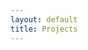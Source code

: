 ```yaml
---
layout: default
title: Projects
---
```

<!--
## Research Internship @ Autodesk AI and Robotics Lab
- CAD Informed Adaptive Robotic Assembly; Developed an Assembly Motion Planner Algorithm; Python plugin for Fusion 360
- Integrated a concave-concave mesh collision library (C++) with In-house Robotic Environment; Impacted three research projects
- Initiated a deep learning project on Representation Learning of Assembly Motion Plans; Developed a representation schema for Motion Plans; Trained a VAE on a synthetic dataset; Applications in Grasp Authoring, Qualitative Assessment of Motion Plans
- [5 minute Showcase Presentation]({{ "/assets/Showcase/index.html" | absolute_url }})

## Research Projects @ CAD Innovation and Engineering Lab
- ### Machine Learning
  - Representation Learning and Segmentation of mechanical motions; Trained motion classifiers for Type-Synthesis.
  - Developing Generative Models (Conditional GAN and VAE) for computational creativity and managing uncertainty.
  - Interactive ML Agent for Assisted Mechanism Design; Human Machine Collaboration; ML for conceptual machine design.
  - Working on deep RL model for Mechanical Design; Developed an OpenAI-gym Environment for Mechanism Design Task.
  - Developing a Machine Learning Driven Web-Based App for Synthesis of Mechanical Linkages; Deployed on Google Cloud Platform;  url: [http://motiongenpro.appspot.com/](http://motiongenpro.appspot.com/); [Tensorflow, React, Redux, MongoDB]

- ### Optimization
  - Developed Lagrange Optimization routine for four-bar linkage synthesis; Reduces constrained optimization into a polynomial system of equations.
  - Solved the system by groebner basis method; implemented using GIAC npm package on node.js server.
  - Lead Author of an award winning publication for solving practical synthesis problems (doi: 10.1115/1.4037801)

## Paper Implementations and Course Projects
- ### Deep Reinforcement Learning for Continuous Control Tasks
   ([https://github.com/deshpandeshrinath/deepDGP](https://github.com/deshpandeshrinath/deepDGP))
  - Implemented Deep DPG algorithm to learn continuous control policies
  - Compatible with all OpenAI-Gym environments.
  - Implemented Hindsight Experience Replay for learning goal-oriented tasks with sparse binary rewards.
  - [Demo1](https://www.youtube.com/watch?v=C5tIEuEycJY), [Demo2](https://www.youtube.com/watch?v=qU8Nd9lyxlw), [Medium Blog](https://medium.com/@deshpandeshrinath/how-to-train-your-cheetah-with-deep-reinforcement-learning-14855518f916)

- ### End-to-End Monocular Visual Odometry by Deep Learning
  ([https://github.com/sladebot/deepvo](https://github.com/sladebot/deepvo))
  - Built a deep Recurrent Convolutional Neural Network for pose estimation of a car
  - CNN was derived from pretrained FlowNet2.0
  - Trained and tested on KITTI visual odometry dataset (grayscale)
  - Supported by [Human Interaction Lab](http://hi.cs.stonybrook.edu/), Stony Brook.
  - [Demo]({{ "/assets/deepvo.gif" | absolute_url }})

- ### Computing Consensus Trajectory
  - Developed an algorithm to find valid representative trajectory among n time stamped trajectories; works for any dimensional space.
  - Algorithm builds a weighted DAG on input; designed heuristics for assigning weights.
  - Consensus Trajectory is the dijkstra's shortest path on DAG.

- ### Motion Planning and Optimal Control of a Car in Drifting Conditions
  - Designed Extended Kalman Filter for Observer; Modeled governing dynamics; Used empirical tire friction model for drift simulations.
  - Computed shortest path using Dynamic Programming. Obtained Optimal Control via Direct Collocation; Implemented in MATLAB using optimal control solver [GPOPS II](http://www.gpops2.com).
  - Used high gain PID controller to follow optimal control. Results match with empirical drifting techniques used by race drivers.
  - [Report]({{ "/assets/control-sys-project/Report.html" | absolute_url }})

- ### Motion Planning of Baxter Arm for Planar Pushing Task
  - Computed smooth B-Spline motion for pushing. Computed Jacobian matrix; Applied approximate Inverse Position Kinematics
  - Obtained joint angles and rates for the task. Performed simulations to validate the results.

- ### Interactive Manipulation of NURBS Surfaces
  - QT5, OpenGL based implementation in C++ for interactive manipulation of Non Uniform Rational B-Spline Surfaces.
-->
